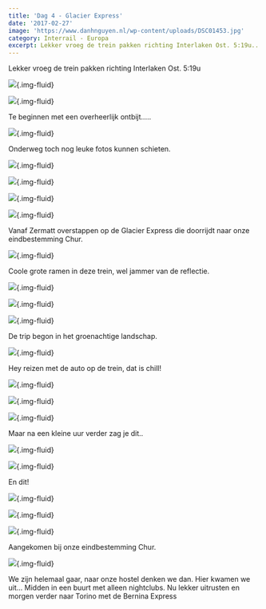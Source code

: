 ```yaml
---
title: 'Dag 4 - Glacier Express'
date: '2017-02-27'
image: 'https://www.danhnguyen.nl/wp-content/uploads/DSC01453.jpg'
category: Interrail - Europa
excerpt: Lekker vroeg de trein pakken richting Interlaken Ost. 5:19u...
---
```


Lekker vroeg de trein pakken richting Interlaken Ost. 5:19u

![](https://www.danhnguyen.nl/wp-content/uploads/DSC01397-700x394.jpg){.img-fluid}

![](https://www.danhnguyen.nl/wp-content/uploads/DSC01398-700x394.jpg){.img-fluid}

Te beginnen met een overheerlijk ontbijt.....

![](https://www.danhnguyen.nl/wp-content/uploads/DSC01417-700x394.jpg){.img-fluid}

Onderweg toch nog leuke fotos kunnen schieten.

![](https://www.danhnguyen.nl/wp-content/uploads/DSC01428-700x394.jpg){.img-fluid}

![](https://www.danhnguyen.nl/wp-content/uploads/DSC01441-700x394.jpg){.img-fluid}

![](https://www.danhnguyen.nl/wp-content/uploads/DSC01444-700x394.jpg){.img-fluid}

![](https://www.danhnguyen.nl/wp-content/uploads/DSC01453-700x394.jpg){.img-fluid}

Vanaf Zermatt overstappen op de Glacier Express die doorrijdt naar onze eindbestemming Chur.

![](https://www.danhnguyen.nl/wp-content/uploads/DSC01466-700x394.jpg){.img-fluid}

Coole grote ramen in deze trein, wel jammer van de reflectie.

![](https://www.danhnguyen.nl/wp-content/uploads/DSC01480-700x394.jpg){.img-fluid}

![](https://www.danhnguyen.nl/wp-content/uploads/DSC01486-700x394.jpg){.img-fluid}

![](https://www.danhnguyen.nl/wp-content/uploads/DSC01488-700x394.jpg){.img-fluid}

De trip begon in het groenachtige landschap.

![](https://www.danhnguyen.nl/wp-content/uploads/DSC01509-700x394.jpg){.img-fluid}

Hey reizen met de auto op de trein, dat is chill!

![](https://www.danhnguyen.nl/wp-content/uploads/DSC01532-700x394.jpg){.img-fluid}

![](https://www.danhnguyen.nl/wp-content/uploads/DSC01553-700x394.jpg){.img-fluid}

![](https://www.danhnguyen.nl/wp-content/uploads/DSC01558-700x394.jpg){.img-fluid}

Maar na een kleine uur verder zag je dit..

![](https://www.danhnguyen.nl/wp-content/uploads/DSC01567-700x394.jpg){.img-fluid}

![](https://www.danhnguyen.nl/wp-content/uploads/DSC01577-700x394.jpg){.img-fluid}

En dit!

![](https://www.danhnguyen.nl/wp-content/uploads/DSC01619-700x394.jpg){.img-fluid}

![](https://www.danhnguyen.nl/wp-content/uploads/DSC01624-700x394.jpg){.img-fluid}

![](https://www.danhnguyen.nl/wp-content/uploads/DSC01628-700x394.jpg){.img-fluid}

Aangekomen bij onze eindbestemming Chur.

![](https://www.danhnguyen.nl/wp-content/uploads/DSC01636-700x394.jpg){.img-fluid}

We zijn helemaal gaar, naar onze hostel denken we dan. Hier kwamen we uit... Midden in een buurt met alleen nightclubs.
Nu lekker uitrusten en morgen verder naar Torino met de Bernina Express
